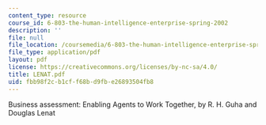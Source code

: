 ```yaml
---
content_type: resource
course_id: 6-803-the-human-intelligence-enterprise-spring-2002
description: ''
file: null
file_location: /coursemedia/6-803-the-human-intelligence-enterprise-spring-2002/fbb98f2cb1cff68bd9fbe26893504fb8_LENAT.pdf
file_type: application/pdf
layout: pdf
license: https://creativecommons.org/licenses/by-nc-sa/4.0/
title: LENAT.pdf
uid: fbb98f2c-b1cf-f68b-d9fb-e26893504fb8
---
```

Business assessment: Enabling Agents to Work Together, by R. H. Guha and Douglas Lenat